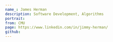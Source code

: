 ```yaml
---
name_: James Herman
description: Software Development, Algorithms
portrait:
from: CMU
page: https://www.linkedin.com/in/jimmy-herman/
github:
---
```

